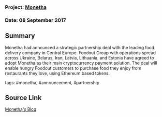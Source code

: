 ### Project: [Monetha](../projects/monetha.md)
### Date: 08 September 2017
## Summary
Monetha had announced a strategic partnership deal with the leading food delivery company in Central Europe. 
Foodout Group with operations spread across Ukraine, Belarus, Iran, Latvia, Lithuania, and Estonia have agreed to adopt Monetha as their main cryptocurrency payment solution.
The deal will enable hungry Foodout customers to purchase food they enjoy from restaurants they love, using Ethereum based tokens.

tags: #monetha, #announcement, #partnership
## Source Link
[Monetha's Blog](https://blog.monetha.io/monetha-signs-partnership-deal-with-leading-central-european-food-delivery-company/?utm_source=newsletter&utm_medium=email&utm_campaign=post_ico&utm_content=Monetha%20Signs%202nd%20Partnership%20Deal...) 
